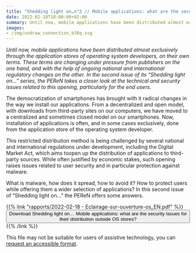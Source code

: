 ```yaml
---
title: "Shedding light on…n°2 // Mobile applications: what are the security issues for their distribution outside OS stores?"
date: 2022-02-18T18:00:00+02:00
summary: Until now, mobile applications have been distributed almost exclusively through the application stores of operating system developers, on their own terms. These terms are changing under pressure from publishers on the one hand, and with the help of ongoing national and international regulatory changes on the other. In the second issue of its “Shedding light on...” series, the PEReN takes a closer look at the technical and security issues related to this opening, particularly for the end users.
images:
- /img/undraw_connection_b38q.svg
---
```


_Until now, mobile applications have been distributed almost exclusively through the application stores of operating system developers, on their own terms. These terms are changing under pressure from publishers on the one hand, and with the help of ongoing national and international regulatory changes on the other. In the second issue of its “Shedding light on...” series, the PEReN takes a closer look at the technical and security issues related to this opening, particularly for the end users._

The democratization of smartphones has brought with it radical changes in the way we install our applications. From a decentralized and open model, with downloads from third-party sites on our computers, we have moved to a centralized and sometimes closed model on our smartphones. Now, installation of applications is often, and in some cases exclusively, done from the application store of the operating system developer.

This restricted distribution method is being challenged by several national and international regulations under development, including the Digital Market Act, which aims toopen up the distribution of applications to third-party sources. While often justified by economic stakes, such opening raises issues related to user security and in particular protection against malware.

What is malware, how does it spread, how to avoid it? How to protect users while offering them a wider selection of applications? In this second issue of “Shedding light on…” the PEReN offers some answers.

<p class="center">{{% link "rapports/2022-02-18 - Eclairage-sur-ouverture-os_EN.pdf" %}}<button class="fr-btn">Download Shedding light on… Mobile applications: what are the security issues for their distribution outside OS stores?</button>{{% /link %}}

This file may not be suitable for users of assistive technology, you can [request an accessible format](https://www.peren.gouv.fr/en/contact/).
